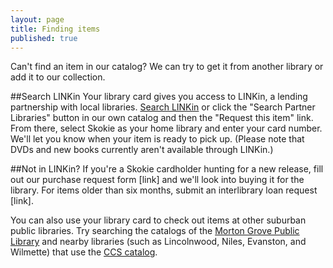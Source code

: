 ```yaml
---
layout: page
title: Finding items
published: true
---
```


Can't find an item in our catalog? We can try to get it from another library or add it to our collection.

##Search LINKin
Your library card gives you access to LINKin, a lending partnership with local libraries. [Search LINKin](http://www.linkin-libraries.org/) or click the "Search Partner Libraries" button in our own catalog and then the "Request this item" link. From there, select Skokie as your home library and enter your card number. We'll let you know when your item is ready to pick up. (Please note that DVDs and new books currently aren't available through LINKin.)

##Not in LINKin?
If you're a Skokie cardholder hunting for a new release, fill out our purchase request form [link] and we'll look into buying it for the library. For items older than six months, submit an interlibrary loan request [link]. 

You can also use your library card to check out items at other suburban public libraries. Try searching the catalogs of the [Morton Grove Public Library](http://mgpl.sirsi.net/uhtbin/cgisirsi/?ps=lKNzLwN0B6/x/48500016/60/1190/X) and nearby libraries (such as Lincolnwood, Niles, Evanston, and Wilmette) that use the [CCS catalog](http://64.107.155.140/cgi-bin/ibistro).

